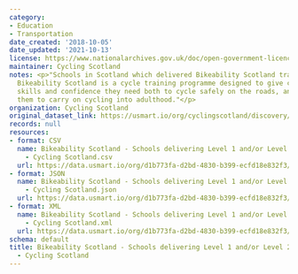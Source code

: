 ```yaml
---
category:
- Education
- Transportation
date_created: '2018-10-05'
date_updated: '2021-10-13'
license: https://www.nationalarchives.gov.uk/doc/open-government-licence/version/3/
maintainer: Cycling Scotland
notes: <p>"Schools in Scotland which delivered Bikeability Scotland training in 2016/17.
  Bikeability Scotland is a cycle training programme designed to give children the
  skills and confidence they need both to cycle safely on the roads, and to encourage
  them to carry on cycling into adulthood."</p>
organization: Cycling Scotland
original_dataset_link: https://usmart.io/org/cyclingscotland/discovery/discovery-view-detail/84b8b2e7-8e18-4f36-822d-85fbf59c8d76
records: null
resources:
- format: CSV
  name: Bikeability Scotland - Schools delivering Level 1 and/or Level 2 - 2016/17
    - Cycling Scotland.csv
  url: https://data.usmart.io/org/d1b773fa-d2bd-4830-b399-ecfd18e832f3/resource?resourceGUID=39f733f5-e2a7-456b-85a3-be5604e9dd04
- format: JSON
  name: Bikeability Scotland - Schools delivering Level 1 and/or Level 2 - 2016/17
    - Cycling Scotland.json
  url: https://data.usmart.io/org/d1b773fa-d2bd-4830-b399-ecfd18e832f3/resource?resourceGUID=aade7d6a-8a66-4d65-b01f-999bc2727795
- format: XML
  name: Bikeability Scotland - Schools delivering Level 1 and/or Level 2 - 2016/17
    - Cycling Scotland.xml
  url: https://data.usmart.io/org/d1b773fa-d2bd-4830-b399-ecfd18e832f3/resource?resourceGUID=8c903843-448a-46df-9321-2d6f934d0272
schema: default
title: Bikeability Scotland - Schools delivering Level 1 and/or Level 2 - 2016/17
  - Cycling Scotland
---
```

